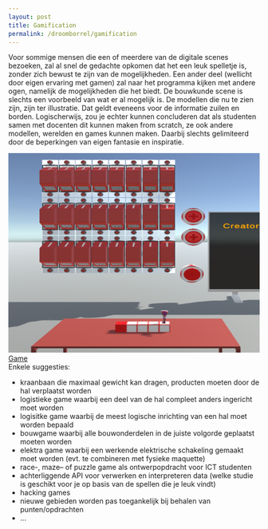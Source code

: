 ```yaml
---
layout: post
title: Gamification
permalink: /droomborrel/gamification
---
```

Voor sommige mensen die een of meerdere van de digitale scenes bezoeken, zal al snel de gedachte opkomen dat het een leuk spelletje is, zonder zich bewust te zijn van de mogelijkheden. Een ander deel (wellicht door eigen ervaring met gamen) zal naar het programma kijken met andere ogen, namelijk de mogelijkheden die het biedt.
De bouwkunde scene is slechts een voorbeeld van wat er al mogelijk is. De modellen die nu te zien zijn, zijn ter illustratie. Dat geldt eveneens voor de informatie zuilen en borden.
Logischerwijs, zou je echter kunnen concluderen dat als studenten samen met docenten dit kunnen maken from scratch, ze ook andere modellen, werelden en games kunnen maken. Daarbij slechts gelimiteerd door de beperkingen van eigen fantasie en inspiratie.

<div style="float:right" class="gallery">
  <a target="_blank" href="https://technoviumunlimited.nl/">
    <img src="/assets/post/gamification/gamepicture.png" alt="Game" width="600" height="400">
  <div class="desc">Game</div>
  </a>
</div>

Enkele suggesties:
- kraanbaan die maximaal gewicht kan dragen, producten moeten door de hal verplaatst worden
- logistieke game waarbij een deel van de hal compleet anders ingericht moet worden
- logisitke game waarbij de meest logische inrichting van een hal moet worden bepaald
- bouwgame waarbij alle bouwonderdelen in de juiste volgorde geplaatst moeten worden
- elektra game waarbij een werkende elektrische schakeling gemaakt moet worden (evt. te combineren met fysieke maquette)
- race-, maze– of puzzle game als ontwerpopdracht voor ICT studenten
- achterliggende API voor verwerken en interpreteren data (welke studie is geschikt voor je op basis van de spellen die je leuk vindt)
- hacking games
- nieuwe gebieden worden pas toegankelijk bij behalen van punten/opdrachten
- ...
